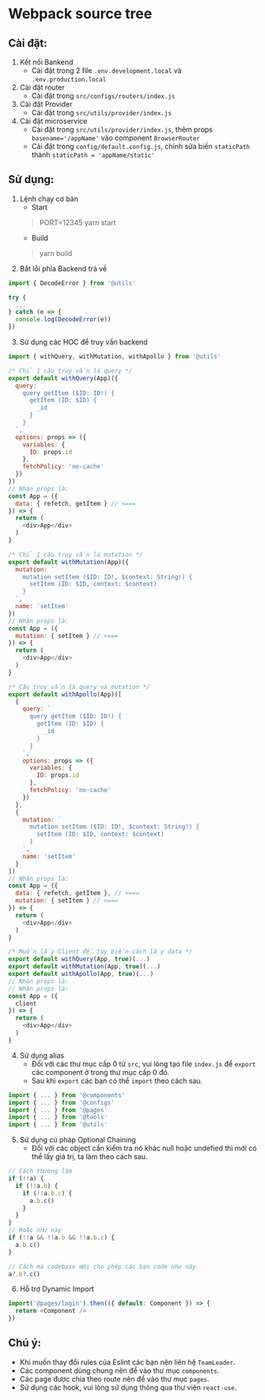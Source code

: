 # Webpack source tree

## Cài đặt:
1. Kết nối Bankend
    - Cài đặt trong 2 file ```.env.development.local``` và ```.env.production.local```
2. Cài đặt router
    - Cài đặt trong ```src/configs/routers/index.js```
3. Cài đặt Provider
    - Cài đặt trong ```src/utils/provider/index.js```
4. Cài đặt microservice
    - Cài đặt trong ```src/utils/provider/index.js```, thêm props ```basename='/appName'``` vào component ```BrowserRouter```
   - Cài đặt trong ```config/default.config.js```, chỉnh sửa biến ```staticPath``` thành ```staticPath = 'appName/static'```

## Sử dụng:
1. Lệnh chạy cơ bản
    - Start
    > PORT=12345 yarn start
    - Build
    > yarn build
2. Bắt lỗi phía Backend trả về
```javascript
import { DecodeError } from '@utils'

try {
  ...
} catch (e => {
  console.log(DecodeError(e))
})
```
3. Sử dụng các HOC để truy vấn backend
```javascript
import { withQuery, withMutation, withApollo } from '@utils'

/* Chỉ 1 câu truy vấn là query */
export default withQuery(App)({
  query: `
    query getItem ($ID: ID!) {
      getItem (ID: $ID) {
        _id
      }
    }
  `,
  options: props => ({
    variables: {
      ID: props.id
    },
    fetchPolicy: 'no-cache'
  })
})
// Nhận props là:
const App = ({
  data: { refetch, getItem } // <===
}) => {
  return (
    <div>App</div>
  )
}

/* Chỉ 1 câu truy vấn là mutation */
export default withMutation(App)({
  mutation: `
    mutation setItem ($ID: ID!, $context: String!) {
      setItem (ID: $ID, context: $context)
    }
  `,
  name: 'setItem'
})
// Nhận props là:
const App = ({
  mutation: { setItem } // <===
}) => {
  return (
    <div>App</div>
  )
}

/* Câu truy vấn là query và mutation */
export default withApollo(App)([
  {
    query: `
      query getItem ($ID: ID!) {
        getItem (ID: $ID) {
          _id
        }
      }
    `,
    options: props => ({
      variables: {
        ID: props.id
      },
      fetchPolicy: 'no-cache'
    })
  },
  {
    mutation: `
      mutation setItem ($ID: ID!, $context: String!) {
        setItem (ID: $ID, context: $context)
      }
    `,
    name: 'setItem'
  }
])
// Nhận props là:
const App = ({
  data: { refetch, getItem }, // <===
  mutation: { setItem } // <===
}) => {
  return (
    <div>App</div>
  )
}

/* Muốn lấy Client để tùy biến cách lấy data */
export default withQuery(App, true)(...)
export default withMutation(App, true)(...)
export default withApollo(App, true)(...)
// Nhận props là:
// Nhận props là:
const App = ({
  client
}) => {
  return (
    <div>App</div>
  )
}
```
4. Sử dụng alias
    - Đối với các thư mục cấp 0 từ ```src```, vui lòng tạo file ```index.js``` để ```export``` các component ở trong thư mục cấp 0 đó.
    - Sau khi ```export``` các bạn có thể ```import``` theo cách sau.
```javascript
import { ... } from '@components'
import { ... } from '@configs'
import { ... } from '@pages'
import { ... } from '@tools'
import { ... } from '@utils'
```
5. Sử dụng cú pháp Optional Chaining
    - Đối với các object cần kiểm tra nó khác null hoặc undefied thì mới có thể lấy giá trị, ta làm theo cách sau.
```javascript
// Cách thường làm
if (!!a) {
  if (!!a.b) {
    if (!!a.b.c) {
      a.b.c()
    }
  }
}
// Hoặc như này
if (!!a && !!a.b && !!a.b.c) {
  a.b.c()
}

// Cách mà codebase mới cho phép các bạn code như này
a?.b?.c()
```
6. Hỗ trợ Dynamic Import
```javascript
import('@pages/login').then(({ default: Component }) => {
  return <Component />
})
```

## Chú ý:
- Khi muốn thay đổi rules của Eslint các bạn nên liên hệ ```TeamLeader```.
- Các component dùng chung nên để vào thư mục ```components```.
- Các page được chia theo route nên để vào thư mục ```pages```.
- Sử dụng các hook, vui lòng sử dụng thông qua thư viện ```react-use```.